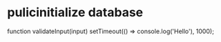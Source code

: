 # pulicinitialize database
function validateInput(input)
setTimeout(() => console.log('Hello'), 1000);
